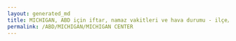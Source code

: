 ```yaml
---
layout: generated_md
title: MICHIGAN, ABD için iftar, namaz vakitleri ve hava durumu - ilçe/eyalet seç
permalink: /ABD/MICHIGAN/MICHIGAN CENTER
---
```


<script type="text/javascript">
  var country = ABD;
  var city = MICHIGAN;
  var state = MICHIGAN CENTER;
  var lat = 72;
  var lon = 21;
</script>
